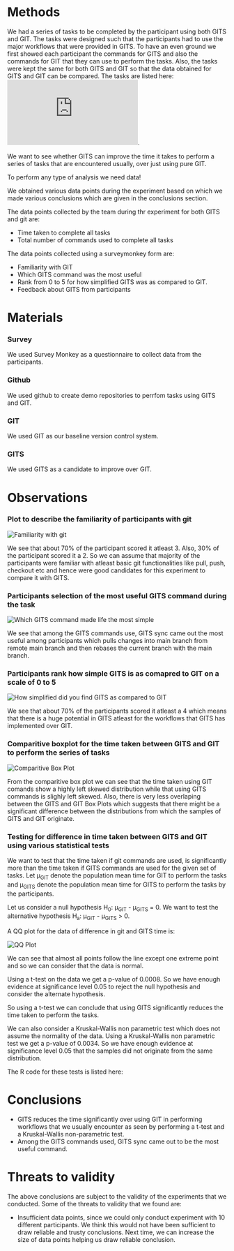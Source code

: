 # Methods

We had a series of tasks to be completed by the participant using both GITS and GIT. The tasks were designed such that the participants had to use the major workflows that were provided in GITS. To have an even ground we first showed each participant the commands for GITS and also the commands for GIT that they can use to perform the tasks. Also, the tasks were kept the same for both GITS and GIT so that the data obtained for GITS and GIT can be compared. The tasks are listed here: ![tasks](https://github.com/Shahil98/GITS/blob/master/Experiment_Materials.md).

We want to see whether GITS can improve the time it takes to perform a series of tasks that are encountered usually, over just using pure GIT. 

To perform any type of analysis we need data!

We obtained various data points during the experiment based on which we made various conclusions which are given in the conclusions section.

The data points collected by the team during thr experiment for both GITS and git are:

- Time taken to complete all tasks
- Total number of commands used to complete all tasks

The data points collected using a surveymonkey form are:

- Familiarity with GIT
- Which GITS command was the most useful
- Rank from 0 to 5 for how simplified GITS was as compared to GIT.
- Feedback about GITS from participants

# Materials

### Survey 

We used Survey Monkey as a questionnaire to collect data from the participants.

### Github

We used github to create demo repositories to perrfom tasks using GITS and GIT.

### GIT

We used GIT as our baseline version control system.

### GITS

We used GITS as a candidate to improve over GIT.

# Observations

### Plot to describe the familiarity of participants with git
![Familiarity with git](https://raw.githubusercontent.com/Shahil98/GITS/master/Plots/Familiarity%20with%20git.png)

We see that about 70% of the participant scored it atleast 3. Also, 30% of the participant scored it a 2. So we can assume that majority of the participants were familiar with atleast basic git functionalities like pull, push, checkout etc and hence were good candidates for this experiment to compare it with GITS.

### Participants selection of the most useful GITS command during the task 
![Which GITS command made life the most simple](https://raw.githubusercontent.com/Shahil98/GITS/master/Plots/Which%20GITS%20command%20is%20more%20useful.png)

We see that among the GITS commands use, GITS sync came out the most useful among participants which pulls changes into main branch from remote main branch and then rebases the current branch with the main branch.

### Participants rank how simple GITS is as comapred to GIT on a scale of 0 to 5 
![How simplified did you find GITS as compared to GIT](https://raw.githubusercontent.com/Shahil98/GITS/master/Plots/How%20simplified%20did%20you%20find%20GITS%20as%20compared%20to%20GIT.png)

We see that about 70% of the participants scored it atleast a 4 which means that there is a huge potential in GITS atleast for the workflows that GITS has implemented over GIT. 

### Comparitive boxplot for the time taken between GITS and GIT to perform the series of tasks

![Comparitive Box Plot](https://github.com/Shahil98/GITS/blob/master/Plots/Comparitive%20Boxplots.jpeg)

From the comparitive box plot we can see that the time taken using GIT comands show a highly left skewed distribution while that using GITS commands is slighly left skewed. Also, there is very less overlaping between the GITS and GIT Box Plots which suggests that there might be a significant difference between the distributions from which the samples of GITS and GIT originate.

### Testing for difference in time taken between GITS and GIT using various statistical tests

We want to test that the time taken if git commands are used, is significantly more than the time taken if GITS commands are used for the given set of tasks. Let &mu;<sub>GIT</sub> denote the population mean time for GIT to perform the tasks and &mu;<sub>GITS</sub> denote the population mean time for GITS to perform the tasks by the participants. 

Let us consider a null hypothesis H<sub>0</sub>: &mu;<sub>GIT</sub> - &mu;<sub>GITS</sub> = 0. We want to test the alternative hypothesis H<sub>a</sub>: &mu;<sub>GIT</sub> - &mu;<sub>GITS</sub> > 0.

A QQ plot for the data of difference in git and GITS time is:

![QQ Plot](https://github.com/Shahil98/GITS/blob/master/Plots/QQPlot.jpeg)

We can see that almost all points follow the line except one extreme point and so we can consider that the data is normal.

Using a t-test on the data we get a p-value of 0.0008. So we have enough evidence at significance level 0.05 to reject the null hypothesis and consider the alternate hypothesis.

So using a t-test we can conclude that using GITS significantly reduces the time taken to perform the tasks.

We can also consider a Kruskal-Wallis non parametric test which does not assume the normality of the data. Using a Kruskal-Wallis non parametric test we get a p-value of 0.0034. So we have enough evidence at significance level 0.05 that the samples did not originate from the same distribution.

The R code for these tests is listed here:  

# Conclusions
- GITS reduces the time significantly over using GIT in performing workflows that we usually encounter as seen by performing a t-test and a Kruskal-Wallis non-parametric test.
- Among the GITS commands used, GITS sync came out to be the most useful command. 
# Threats to validity
The above conclusions are subject to the validity of the experiments that we conducted. Some of the threats to validity that we found are:  
- Insufficient data points, since we could only conduct experiment with 10 different participants. We think this would not have been sufficient to draw reliable and trusty conclusions. Next time, we can increase the size of data points helping us draw reliable conclusion.
